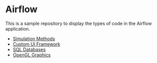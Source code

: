 # Airflow
This is a sample repository to display the types of code in the Airflow application.

 - [Simulation Methods]()
 - [Custom UI Framework]()
 - [SQL Databases]()
 - [OpenGL Graphics]()
